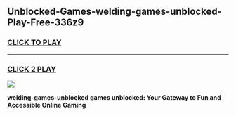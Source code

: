 
## Unblocked-Games-welding-games-unblocked-Play-Free-336z9
<h3>
<a href="https://premium76.site?title=welding-games-unblocked&ref=09A">CLICK TO PLAY</a></h3>
<hr>

<h3>
<a href="https://premium76.site?title=welding-games-unblocked&ref=09A">CLICK 2 PLAY</a>
  
</h3>

<a href="https://premium76.site?title=welding-games-unblocked&ref=09A"><img src="https://clearcache.store/games.png"></a>


**welding-games-unblocked games unblocked: Your Gateway to Fun and Accessible Online Gaming**
